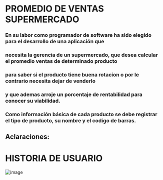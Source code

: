 # PROMEDIO DE VENTAS SUPERMERCADO

### En su labor como programador de software ha sido elegido para el desarrollo de una aplicación que
### necesita la gerencia de un supermercado, que desea calcular el promedio ventas de determinado producto
### para saber si el producto tiene buena rotacion o por le contrario necesita dejar de venderlo
### y que ademas arroje un porcentaje de rentabilidad para conocer su viabilidad.
### Como información básica de cada producto  se debe registrar el tipo de producto, su nombre y el codigo de barras.
## Aclaraciones:

# HISTORIA DE USUARIO
![image](https://github.com/juanvilla3115/ventas.github.io/assets/132967870/aae1fafc-bfa9-46ea-9ca8-21f442dc2098)

